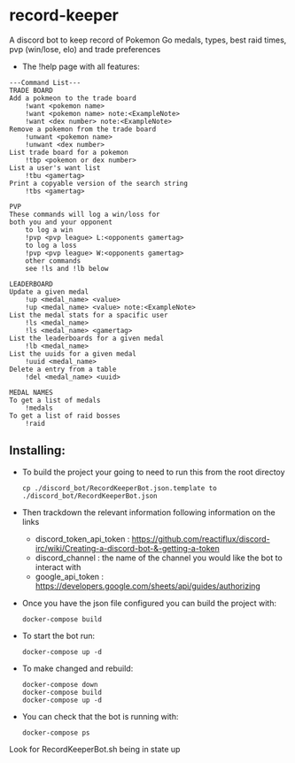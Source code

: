 # record-keeper
A discord bot to keep record of Pokemon Go medals, types, best raid times, pvp (win/lose, elo) and trade preferences  

- The !help page with all features:
```
---Command List---
TRADE BOARD
Add a pokmeon to the trade board
    !want <pokemon name>
    !want <pokemon name> note:<ExampleNote>
    !want <dex number> note:<ExampleNote>
Remove a pokemon from the trade board
    !unwant <pokemon name>
    !unwant <dex number>
List trade board for a pokemon
    !tbp <pokemon or dex number>
List a user's want list
    !tbu <gamertag>
Print a copyable version of the search string
    !tbs <gamertag>

PVP
These commands will log a win/loss for 
both you and your opponent
    to log a win
    !pvp <pvp league> L:<opponents gamertag>
    to log a loss
    !pvp <pvp league> W:<opponents gamertag>
    other commands
    see !ls and !lb below

LEADERBOARD
Update a given medal
    !up <medal_name> <value>
    !up <medal_name> <value> note:<ExampleNote>
List the medal stats for a spacific user
    !ls <medal_name>
    !ls <medal_name> <gamertag>
List the leaderboards for a given medal
    !lb <medal_name>
List the uuids for a given medal
    !uuid <medal_name>
Delete a entry from a table
    !del <medal_name> <uuid>

MEDAL NAMES
To get a list of medals
    !medals 
To get a list of raid bosses
    !raid
```

## Installing:
- To build the project your going to need to run this from the root directoy
    ```
    cp ./discord_bot/RecordKeeperBot.json.template to ./discord_bot/RecordKeeperBot.json
    ```
- Then trackdown the relevant information following information on the links
    * discord_token_api_token : https://github.com/reactiflux/discord-irc/wiki/Creating-a-discord-bot-&-getting-a-token
    * discord_channel : the name of the channel you would like the bot to interact with
    * google_api_token : https://developers.google.com/sheets/api/guides/authorizing

- Once you have the json file configured you can build the project with:
    ```
    docker-compose build
    ```
    
- To start the bot run:
    ```
    docker-compose up -d
    ```
- To make changed and rebuild:
    ```
    docker-compose down  
    docker-compose build
    docker-compose up -d
    ```

- You can check that the bot is running with:
    ```
    docker-compose ps
    ```
Look for RecordKeeperBot.sh being in state up




